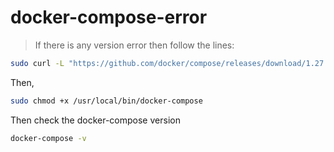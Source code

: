 # docker-compose-error

> If there is any version error then follow the lines:

```bash
sudo curl -L "https://github.com/docker/compose/releases/download/1.27.4/docker-compose-$(uname -s)-$(uname -m)" -o /usr/local/bin/docker-compose
```
Then,
```bash
sudo chmod +x /usr/local/bin/docker-compose
```
Then check the docker-compose version
```bash
docker-compose -v
```
